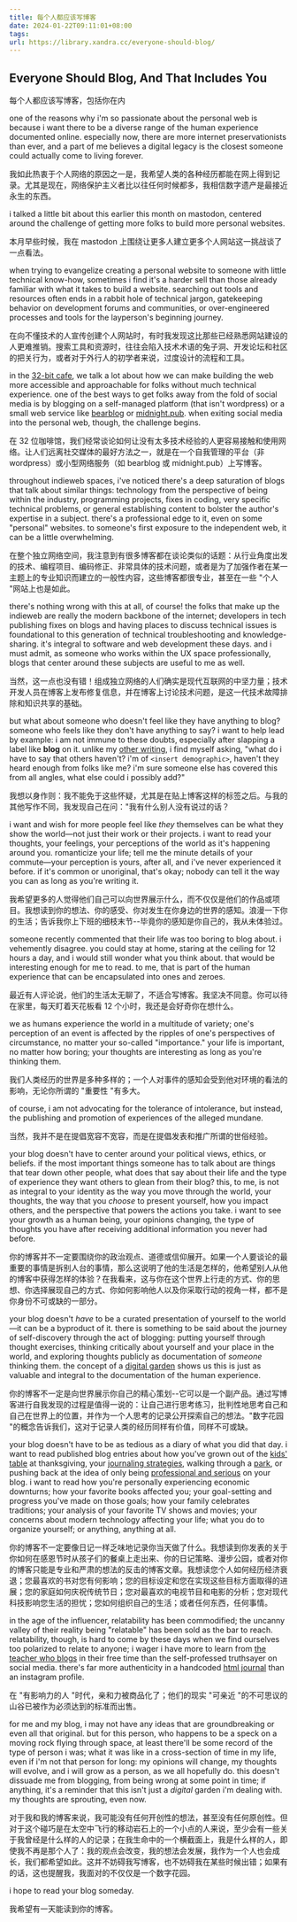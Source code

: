 ```yaml
---
title: 每个人都应该写博客
date: 2024-01-22T09:11:01+08:00
tags:
url: https://library.xandra.cc/everyone-should-blog/
---
```


## Everyone Should Blog, And That Includes You  

每个人都应该写博客，包括你在内

one of the reasons why i'm so passionate about the personal web is because i want there to be a diverse range of the human experience documented online. especially now, there are more internet preservationists than ever, and a part of me believes a digital legacy is the closest someone could actually come to living forever.  

我如此热衷于个人网络的原因之一是，我希望人类的各种经历都能在网上得到记录。尤其是现在，网络保护主义者比以往任何时候都多，我相信数字遗产是最接近永生的东西。

i talked a little bit about this earlier this month on mastodon, centered around the challenge of getting more folks to build more personal websites.  

本月早些时候，我在 mastodon 上围绕让更多人建立更多个人网站这一挑战谈了一点看法。

when trying to evangelize creating a personal website to someone with little technical know-how, sometimes i find it's a harder sell than those already familiar with what it takes to build a website. searching out tools and resources often ends in a rabbit hole of technical jargon, gatekeeping behavior on development forums and communities, or over-engineered processes and tools for the layperson's beginning journey.  

在向不懂技术的人宣传创建个人网站时，有时我发现这比那些已经熟悉网站建设的人更难推销。搜索工具和资源时，往往会陷入技术术语的兔子洞、开发论坛和社区的把关行为，或者对于外行人的初学者来说，过度设计的流程和工具。

in the [32-bit cafe](https://32bit.cafe/), we talk a lot about how we can make building the web more accessible and approachable for folks without much technical experience. one of the best ways to get folks away from the fold of social media is by blogging on a self-managed platform (that isn't wordpress) or a small web service like [bearblog](https://bearblog.dev/) or [midnight.pub](https://midnight.pub/). when exiting social media into the personal web, though, the challenge begins.  

在 32 位咖啡馆，我们经常谈论如何让没有太多技术经验的人更容易接触和使用网络。让人们远离社交媒体的最好方法之一，就是在一个自我管理的平台（非 wordpress）或小型网络服务（如 bearblog 或 midnight.pub）上写博客。

throughout indieweb spaces, i've noticed there's a deep saturation of blogs that talk about similar things: technology from the perspective of being within the industry, programming projects, fixes in coding, very specific technical problems, or general establishing content to bolster the author's expertise in a subject. there's a professional edge to it, even on some "personal" websites. to someone's first exposure to the independent web, it can be a little overwhelming.  

在整个独立网络空间，我注意到有很多博客都在谈论类似的话题：从行业角度出发的技术、编程项目、编码修正、非常具体的技术问题，或者是为了加强作者在某一主题上的专业知识而建立的一般性内容，这些博客都很专业，甚至在一些 "个人 "网站上也是如此。

there's nothing wrong with this at all, of course! the folks that make up the indieweb are really the modern backbone of the internet; developers in tech publishing fixes on blogs and having places to discuss technical issues is foundational to this generation of technical troubleshooting and knowledge-sharing. it's integral to software and web development these days. and i must admit, as someone who works within the UX space professionally, blogs that center around these subjects are useful to me as well.  

当然，这一点也没有错！组成独立网络的人们确实是现代互联网的中坚力量；技术开发人员在博客上发布修复信息，并在博客上讨论技术问题，是这一代技术故障排除和知识共享的基础。

but what about someone who doesn't feel like they have anything to blog? someone who feels like they don't have anything to say? i want to help lead by example: i am not immune to these doubts, especially after slapping a label like **blog** on it. unlike my [other writing](https://xandra.cc/), i find myself asking, "what do i have to say that others haven't? i'm of `<insert demographic>`, haven't they heard enough from folks like me? i'm sure someone else has covered this from all angles, what else could i possibly add?"  

我想以身作则：我不能免于这些怀疑，尤其是在贴上博客这样的标签之后。与我的其他写作不同，我发现自己在问："我有什么别人没有说过的话？

i want and wish for more people feel like _they_ themselves can be what they show the world—not just their work or their projects. i want to read your thoughts, your feelings, your perceptions of the world as it's happening around you. romanticize your life; tell me the minute details of your commute—your perception is yours, after all, and i've never experienced it before. if it's common or unoriginal, that's okay; nobody can tell it the way you can as long as you're writing it.  

我希望更多的人觉得他们自己可以向世界展示什么，而不仅仅是他们的作品或项目。我想读到你的想法、你的感受、你对发生在你身边的世界的感知。浪漫一下你的生活；告诉我你上下班的细枝末节--毕竟你的感知是你自己的，我从未体验过。

someone recently commented that their life was too boring to blog about. i vehemently disagree. you could stay at home, staring at the ceiling for 12 hours a day, and i would still wonder what you think about. that would be interesting enough for me to read. to me, that is part of the human experience that can be encapsulated into ones and zeroes.  

最近有人评论说，他们的生活太无聊了，不适合写博客。我坚决不同意。你可以待在家里，每天盯着天花板看 12 个小时，我还是会好奇你在想什么。

we as humans experience the world in a multitude of variety; one's perception of an event is affected by the ripples of one's perspectives of circumstance, no matter your so-called "importance." your life is important, no matter how boring; your thoughts are interesting as long as you're thinking them.  

我们人类经历的世界是多种多样的；一个人对事件的感知会受到他对环境的看法的影响，无论你所谓的 "重要性 "有多大。

of course, i am not advocating for the tolerance of intolerance, but instead, the publishing and promotion of experiences of the alleged mundane.  

当然，我并不是在提倡宽容不宽容，而是在提倡发表和推广所谓的世俗经验。

your blog doesn't have to center around your political views, ethics, or beliefs. if the most important things someone has to talk about are things that tear down other people, what does that say about their life and the type of experience they want others to glean from their blog? this, to me, is not as integral to your identity as the way you move through the world, your thoughts, the way that you _choose_ to present yourself, how you impact others, and the perspective that powers the actions you take. i want to see your growth as a human being, your opinions changing, the type of thoughts you have after receiving additional information you never had before.  

你的博客并不一定要围绕你的政治观点、道德或信仰展开。如果一个人要谈论的最重要的事情是拆别人台的事情，那么这说明了他的生活是怎样的，他希望别人从他的博客中获得怎样的体验？在我看来，这与你在这个世界上行走的方式、你的思想、你选择展现自己的方式、你如何影响他人以及你采取行动的视角一样，都不是你身份不可或缺的一部分。

your blog doesn't _have_ to be a curated presentation of yourself to the world—it can be a byproduct of it. there is something to be said about the journey of self-discovery through the act of blogging: putting yourself through thought exercises, thinking critically about yourself and your place in the world, and exploring thoughts publicly as documentation of _someone_ thinking them. the concept of a [digital garden](https://maggieappleton.com/garden-history) shows us this is just as valuable and integral to the documentation of the human experience.  

你的博客不一定是向世界展示你自己的精心策划--它可以是一个副产品。通过写博客进行自我发现的过程是值得一说的：让自己进行思考练习，批判性地思考自己和自己在世界上的位置，并作为一个人思考的记录公开探索自己的想法。"数字花园 "的概念告诉我们，这对于记录人类的经历同样有价值，同样不可或缺。

your blog doesn't have to be as tedious as a diary of what you did that day. i want to read published blog entries about how you've grown out of the [kids' table](https://transrats.neocities.org/click/family) at thanksgiving, your [journaling strategies](https://lostletters.neocities.org/2023/11/25/no-more-blank-journal-entries), walking through a [park](https://jamesg.blog/2023/12/29/well-trodden-path/), or pushing back at the idea of only being [professional and serious](https://rubenerd.com/why-arent-you-more-serious/) on your blog. i want to read how you're personally experiencing economic downturns; how your favorite books affected you; your goal-setting and progress you've made on those goals; how your family celebrates traditions; your analysis of your favorite TV shows and movies; your concerns about modern technology affecting your life; what you do to organize yourself; or anything, anything at all.  

你的博客不一定要像日记一样乏味地记录你当天做了什么。我想读到你发表的关于你如何在感恩节时从孩子们的餐桌上走出来、你的日记策略、漫步公园，或者对你的博客只能是专业和严肃的想法的反击的博客文章。我想读您个人如何经历经济衰退；您最喜欢的书对您有何影响；您的目标设定和您在实现这些目标方面取得的进展；您的家庭如何庆祝传统节日；您对最喜欢的电视节目和电影的分析；您对现代科技影响您生活的担忧；您如何组织自己的生活；或者任何东西，任何事情。

in the age of the influencer, relatability has been commodified; the uncanny valley of their reality being "relatable" has been sold as the bar to reach. relatability, though, is hard to come by these days when we find ourselves too polarized to relate to anyone; i wager i have more to learn from [the teacher who blogs](https://foreverliketh.is/) in their free time than the self-professed truthsayer on social media. there's far more authenticity in a handcoded [html journal](https://journal.miso.town/) than an instagram profile.  

在 "有影响力的人 "时代，亲和力被商品化了；他们的现实 "可亲近 "的不可思议的山谷已被作为必须达到的标准而出售。

for me and my blog, i may not have any ideas that are groundbreaking or even all that original. but for this person, who happens to be a speck on a moving rock flying through space, at least there'll be some record of the type of person i was; what it was like in a cross-section of time in my life, even if i'm not that person for long: my opinions will change, my thoughts will evolve, and i will grow as a person, as we all hopefully do. this doesn't dissuade me from blogging, from being wrong at some point in time; if anything, it's a reminder that this isn't just a _digital_ garden i'm dealing with. my thoughts are sprouting, even now.  

对于我和我的博客来说，我可能没有任何开创性的想法，甚至没有任何原创性。但对于这个碰巧是在太空中飞行的移动岩石上的一个小点的人来说，至少会有一些关于我曾经是什么样的人的记录；在我生命中的一个横截面上，我是什么样的人，即使我不再是那个人了：我的观点会改变，我的想法会发展，我作为一个人也会成长，我们都希望如此。这并不妨碍我写博客，也不妨碍我在某些时候出错；如果有的话，这也提醒我，我面对的不仅仅是一个数字花园。

i hope to read your blog someday.  

我希望有一天能读到你的博客。


